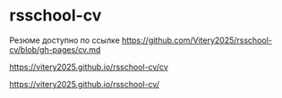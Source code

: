# rsschool-cv
Резюме доступно по ссылке https://github.com/Vitery2025/rsschool-cv/blob/gh-pages/cv.md


https://vitery2025.github.io/rsschool-cv/cv


https://vitery2025.github.io/rsschool-cv/
